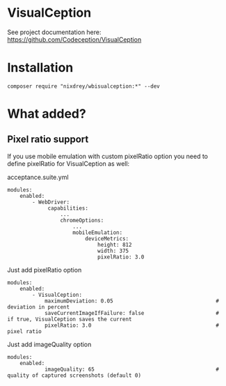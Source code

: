 # VisualCeption

See project documentation here: https://github.com/Codeception/VisualCeption

# Installation

`composer require "nixdrey/wbisualception:*" --dev`

# What added?

## Pixel ratio support

If you use mobile emulation with custom pixelRatio option you need to define pixelRatio for VisualCeption as well:

acceptance.suite.yml

```
modules:
    enabled:
        - WebDriver:
             capabilities:
                 ...
                 chromeOptions:
                     ...
                     mobileEmulation:
                         deviceMetrics:
                             height: 812
                             width: 375
                             pixelRatio: 3.0
```

Just add pixelRatio option

```
modules:
    enabled:
        - VisualCeption:
            maximumDeviation: 0.05                                 # deviation in percent
            saveCurrentImageIfFailure: false                       # if true, VisualCeption saves the current
            pixelRatio: 3.0                                        # pixel ratio
```


Just add imageQuality option

```
modules:
    enabled:
            imageQuality: 65                                       # quality of captured screenshots (default 0)
```
